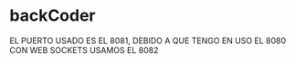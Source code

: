 # backCoder

EL PUERTO USADO ES EL 8081, DEBIDO A QUE TENGO EN USO EL 8080
CON WEB SOCKETS USAMOS EL 8082